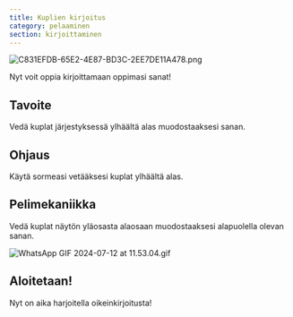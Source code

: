 ```yaml
---
title: Kuplien kirjoitus
category: pelaaminen
section: kirjoittaminen
---
```

![C831EFDB-65E2-4E87-BD3C-2EE7DE11A478.png](https://help.studycat.com/hc/article_attachments/34786813307289)


Nyt voit oppia kirjoittamaan oppimasi sanat!


## Tavoite


Vedä kuplat järjestyksessä ylhäältä alas muodostaaksesi sanan.


## Ohjaus


Käytä sormeasi vetääksesi kuplat ylhäältä alas.


## Pelimekaniikka


Vedä kuplat näytön yläosasta alaosaan muodostaaksesi alapuolella olevan sanan.


![WhatsApp GIF 2024-07-12 at 11.53.04.gif](https://help.studycat.com/hc/article_attachments/34964575773977)


## Aloitetaan!


Nyt on aika harjoitella oikeinkirjoitusta!